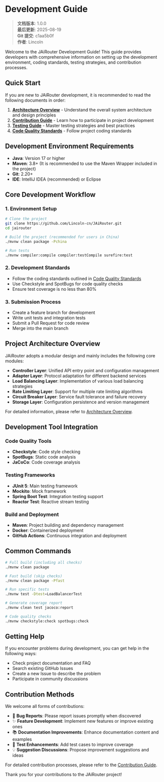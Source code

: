 ﻿# Development Guide

<!-- 版本信息 -->
> **文档版本**: 1.0.0  
> **最后更新**: 2025-08-19  
> **Git 提交**: c1aa5b0f  
> **作者**: Lincoln
<!-- /版本信息 -->



Welcome to the JAiRouter Development Guide! This guide provides developers with comprehensive information on setting up the development environment, coding standards, testing strategies, and contribution processes.

## Quick Start

If you are new to JAiRouter development, it is recommended to read the following documents in order:

1. **[Architecture Overview](architecture.md)** - Understand the overall system architecture and design principles
2. **[Contribution Guide](contributing.md)** - Learn how to participate in project development
3. **[Testing Guide](testing.md)** - Master testing strategies and best practices
4. **[Code Quality Standards](code-quality.md)** - Follow project coding standards

## Development Environment Requirements

- **Java**: Version 17 or higher
- **Maven**: 3.8+ (It is recommended to use the Maven Wrapper included in the project)
- **Git**: 2.20+
- **IDE**: IntelliJ IDEA (recommended) or Eclipse

## Core Development Workflow

### 1. Environment Setup
```bash
# Clone the project
git clone https://github.com/Lincoln-cn/JAiRouter.git
cd jairouter

# Build the project (recommended for users in China)
./mvnw clean package -Pchina

# Run tests
./mvnw compiler:compile compiler:testCompile surefire:test
```

### 2. Development Standards
- Follow the coding standards outlined in [Code Quality Standards](code-quality.md)
- Use Checkstyle and SpotBugs for code quality checks
- Ensure test coverage is no less than 80%

### 3. Submission Process
- Create a feature branch for development
- Write unit tests and integration tests
- Submit a Pull Request for code review
- Merge into the main branch

## Project Architecture Overview

JAiRouter adopts a modular design and mainly includes the following core modules:

- **Controller Layer**: Unified API entry point and configuration management
- **Adapter Layer**: Protocol adaptation for different backend services
- **Load Balancing Layer**: Implementation of various load balancing strategies
- **Rate Limiting Layer**: Support for multiple rate limiting algorithms
- **Circuit Breaker Layer**: Service fault tolerance and failure recovery
- **Storage Layer**: Configuration persistence and version management

For detailed information, please refer to [Architecture Overview](architecture.md).

## Development Tool Integration

### Code Quality Tools
- **Checkstyle**: Code style checking
- **SpotBugs**: Static code analysis
- **JaCoCo**: Code coverage analysis

### Testing Frameworks
- **JUnit 5**: Main testing framework
- **Mockito**: Mock framework
- **Spring Boot Test**: Integration testing support
- **Reactor Test**: Reactive stream testing

### Build and Deployment
- **Maven**: Project building and dependency management
- **Docker**: Containerized deployment
- **GitHub Actions**: Continuous integration and deployment

## Common Commands

```bash
# Full build (including all checks)
./mvnw clean package

# Fast build (skip checks)
./mvnw clean package -Pfast

# Run specific tests
./mvnw test -Dtest=LoadBalancerTest

# Generate coverage report
./mvnw clean test jacoco:report

# Code quality checks
./mvnw checkstyle:check spotbugs:check
```

## Getting Help

If you encounter problems during development, you can get help in the following ways:

- Check project documentation and FAQ
- Search existing GitHub Issues
- Create a new Issue to describe the problem
- Participate in community discussions

## Contribution Methods

We welcome all forms of contributions:

- 🐛 **Bug Reports**: Please report issues promptly when discovered
- ✨ **Feature Development**: Implement new features or improve existing ones
- 📚 **Documentation Improvements**: Enhance documentation content and examples
- 🧪 **Test Enhancements**: Add test cases to improve coverage
- 💡 **Suggestion Discussions**: Propose improvement suggestions and ideas

For detailed contribution processes, please refer to the [Contribution Guide](contributing.md).

Thank you for your contributions to the JAiRouter project!
